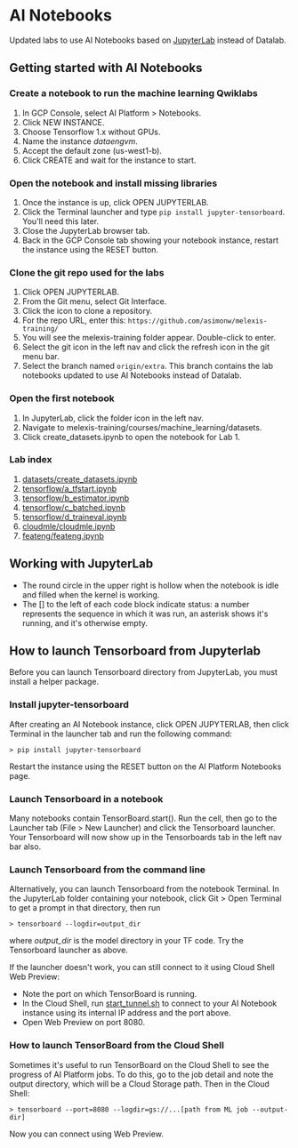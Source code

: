 # AI Notebooks 

Updated labs to use AI Notebooks based on [JupyterLab](https://github.com/jupyterlab/jupyterlab) instead of Datalab.
## Getting started with AI Notebooks
### Create a notebook to run the machine learning Qwiklabs
1. In GCP Console, select AI Platform > Notebooks.
1. Click NEW INSTANCE.
1. Choose Tensorflow 1.x without GPUs.
1. Name the instance _dataengvm_.
1. Accept the default zone (us-west1-b).
1. Click CREATE and wait for the instance to start.

### Open the notebook and install missing libraries
1. Once the instance is up, click OPEN JUPYTERLAB.
1. Click the Terminal launcher and type `pip install jupyter-tensorboard`. You'll need this later.
1. Close the JupyterLab browser tab.
1. Back in the GCP Console tab showing your notebook instance, restart the instance using the RESET button.

### Clone the git repo used for the labs
1. Click OPEN JUPYTERLAB.
1. From the Git menu, select Git Interface.
1. Click the icon to clone a repository.
1. For the repo URL, enter this: 
`https://github.com/asimonw/melexis-training/`
1. You will see the melexis-training folder appear. Double-click to enter.
1. Select the git icon in the left nav and click the refresh icon in the git menu bar.
1. Select the branch named `origin/extra`. This branch contains the lab notebooks updated to use AI Notebooks instead of Datalab.

### Open the first notebook
1. In JupyterLab, click the folder icon in the left nav.
1. Navigate to melexis-training/courses/machine_learning/datasets.
1. Click create_datasets.ipynb to open the notebook for Lab 1.

### Lab index
1. [datasets/create_datasets.ipynb](datasets/create_datasets.ipynb)
1. [tensorflow/a_tfstart.ipynb](tensorflow/a_tfstart.ipynb)
1. [tensorflow/b_estimator.ipynb](tensorflow/b_estimator.ipynb)
1. [tensorflow/c_batched.ipynb](tensorflow/c_batched.ipynb)
1. [tensorflow/d_traineval.ipynb](tensorflow/d_traineval.ipynb)
1. [cloudmle/cloudmle.ipynb](cloudmle/cloudmle.ipynb)
1. [feateng/feateng.ipynb](feateng/feateng.ipynb)

## Working with JupyterLab
* The round circle in the upper right is hollow when the notebook is idle and filled when the kernel is working.
* The \[\] to the left of each code block indicate status: a number represents the sequence in which it was run, an asterisk shows it's running, and it's otherwise empty.

## How to launch Tensorboard from Jupyterlab
Before you can launch Tensorboard directory from JupyterLab, you must install a helper package.

### Install jupyter-tensorboard
After creating an AI Notebook instance, click OPEN JUPYTERLAB, then click Terminal in the launcher tab and run the following command:
```
> pip install jupyter-tensorboard
```
Restart the instance using the RESET button on the AI Platform Notebooks page.

### Launch Tensorboard in a notebook

Many notebooks contain TensorBoard.start(). Run the cell, then go to the Launcher tab (File > New Launcher) and click the Tensorboard launcher. Your Tensorboard will now show up in the Tensorboards tab in the left nav bar also.

### Launch Tensorboard from the command line
Alternatively, you can launch Tensorboard from the notebook Terminal. In the JupyterLab folder containing your notebook, click Git > Open Terminal to get a prompt in that directory, then run
```
> tensorboard --logdir=output_dir
```
where _output_dir_ is the model directory in your TF code.
Try the Tensorboard launcher as above.

If the launcher doesn't work, you can still connect to it using Cloud Shell Web Preview:

* Note the port on which TensorBoard is running.
* In the Cloud Shell, run [start_tunnel.sh](../../../extra/util/start_tunnel.sh) to connect to your AI Notebook instance using its internal IP address and the port above.
* Open Web Preview on port 8080.

### How to launch TensorBoard from the Cloud Shell
Sometimes it's useful to run TensorBoard on the Cloud Shell to see the progress of AI Platform jobs. To do this, go to the job detail and note the output directory, which will be a Cloud Storage path. Then in the Cloud Shell:
```
> tensorboard --port=8080 --logdir=gs://...[path from ML job --output-dir]
```

Now you can connect using Web Preview.
